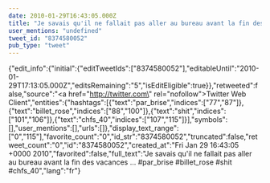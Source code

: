 ```yaml
---
date: 2010-01-29T16:43:05.000Z
title: "Je savais qu'il ne fallait pas aller au bureau avant la fin des vacances ... #par_brise #billet_rose #shit #chfs_40″"
user_mentions: "undefined"
tweet_id: "8374580052"
pub_type: "tweet"
---
```

{"edit_info":{"initial":{"editTweetIds":["8374580052"],"editableUntil":"2010-01-29T17:13:05.000Z","editsRemaining":"5","isEditEligible":true}},"retweeted":false,"source":"<a href=\"http://twitter.com\" rel=\"nofollow\">Twitter Web Client</a>","entities":{"hashtags":[{"text":"par_brise","indices":["77","87"]},{"text":"billet_rose","indices":["88","100"]},{"text":"shit","indices":["101","106"]},{"text":"chfs_40","indices":["107","115"]}],"symbols":[],"user_mentions":[],"urls":[]},"display_text_range":["0","115"],"favorite_count":"0","id_str":"8374580052","truncated":false,"retweet_count":"0","id":"8374580052","created_at":"Fri Jan 29 16:43:05 +0000 2010","favorited":false,"full_text":"Je savais qu'il ne fallait pas aller au bureau avant la fin des vacances ... #par_brise #billet_rose #shit #chfs_40","lang":"fr"}
